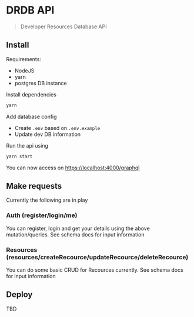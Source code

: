 # DRDB API
> Developer Resources Database API

## Install

Requirements:
- NodeJS
- yarn
- postgres DB instance

Install dependencies
```sh
yarn
```

Add database config
- Create `.env` based on `.env.example`
- Update dev DB information

Run the api using
```sh
yarn start
```

You can now access on [https://localhost:4000/graphql](https://localhost:4000/graphql)

## Make requests

Currently the following are in play

### Auth (register/login/me)

You can register, login and get your details using the above mutation/queries. See schema docs for input information

### Resources (resources/createRecource/updateRecource/deleteRecource)

You can do some basic CRUD for Recources currently. See schema docs for input information

## Deploy

TBD